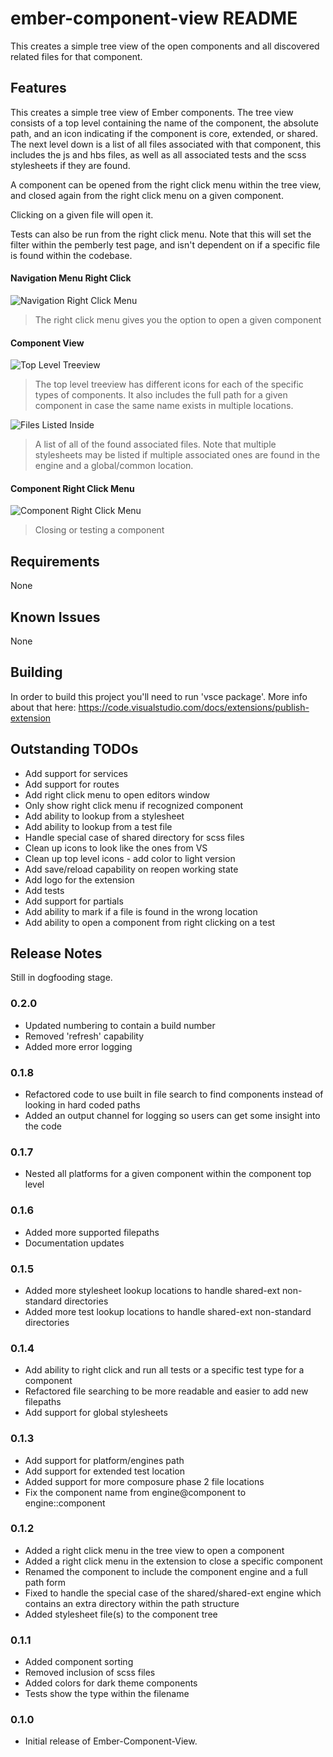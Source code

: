 # ember-component-view README

This creates a simple tree view of the open components and all discovered related files for that component.

## Features

This creates a simple tree view of Ember components.  The tree view consists of a top level containing the name of the component, the absolute path, and an icon indicating if the component is core, extended, or shared. The next level down is a list of all files associated with that component, this includes the js and hbs files, as well as all associated tests and the scss stylesheets if they are found.

A component can be opened from the right click menu within the tree view, and closed again from the right click menu on a given component.

Clicking on a given file will open it.

Tests can also be run from the right click menu.  Note that this will set the filter within the pemberly test page, and isn't dependent on if a specific file is found within the codebase.

#### Navigation Menu Right Click
![Navigation Right Click Menu](images/navRightClick.png)
> The right click menu gives you the option to open a given component

#### Component View
![Top Level Treeview](images/topLevel.png)
> The top level treeview has different icons for each of the specific types of components.  It also includes the full path for a given component in case the same name exists in multiple locations.

![Files Listed Inside](images/componentFiles.png)
> A list of all of the found associated files.  Note that multiple stylesheets may be listed if multiple associated ones are found in the engine and a global/common location.

#### Component Right Click Menu
![Component Right Click Menu](images/componentRightClick.png)
> Closing or testing a component

## Requirements

None

## Known Issues

None

## Building

In order to build this project you'll need to run 'vsce package'.  More info about that here:
https://code.visualstudio.com/docs/extensions/publish-extension

## Outstanding TODOs

* Add support for services
* Add support for routes
* Add right click menu to open editors window
* Only show right click menu if recognized component
* Add ability to lookup from a stylesheet
* Add ability to lookup from a test file
* Handle special case of shared directory for scss files
* Clean up icons to look like the ones from VS
* Clean up top level icons - add color to light version
* Add save/reload capability on reopen working state
* Add logo for the extension
* Add tests
* Add support for partials
* Add ability to mark if a file is found in the wrong location
* Add ability to open a component from right clicking on a test

## Release Notes

Still in dogfooding stage.

### 0.2.0

* Updated numbering to contain a build number
* Removed 'refresh' capability
* Added more error logging

### 0.1.8

* Refactored code to use built in file search to find components instead of looking in hard coded paths
* Added an output channel for logging so users can get some insight into the code

### 0.1.7

* Nested all platforms for a given component within the component top level

### 0.1.6

* Added more supported filepaths
* Documentation updates

### 0.1.5

* Added more stylesheet lookup locations to handle shared-ext non-standard directories
* Added more test lookup locations to handle shared-ext non-standard directories

### 0.1.4

* Add ability to right click and run all tests or a specific test type for a component
* Refactored file searching to be more readable and easier to add new filepaths
* Add support for global stylesheets

### 0.1.3

* Add support for platform/engines path
* Add support for extended test location
* Added support for more composure phase 2 file locations
* Fix the component name from engine@component to engine::component

### 0.1.2

* Added a right click menu in the tree view to open a component
* Added a right click menu in the extension to close a specific component
* Renamed the component to include the component engine and a full path form
* Fixed to handle the special case of the shared/shared-ext engine which contains an extra directory within the path structure
* Added stylesheet file(s) to the component tree

### 0.1.1

* Added component sorting
* Removed inclusion of scss files
* Added colors for dark theme components
* Tests show the type within the filename

### 0.1.0

* Initial release of Ember-Component-View.
